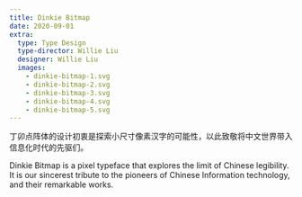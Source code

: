 ```yaml
---
title: Dinkie Bitmap
date: 2020-09-01
extra:
  type: Type Design
  type-director: Willie Liu
  designer: Willie Liu
  images:
    - dinkie-bitmap-1.svg
    - dinkie-bitmap-2.svg
    - dinkie-bitmap-3.svg
    - dinkie-bitmap-4.svg
    - dinkie-bitmap-5.svg
---
```


丁卯点阵体的设计初衷是探索小尺寸像素汉字的可能性，以此致敬将中文世界带入信息化时代的先驱们。

Dinkie Bitmap is a pixel typeface that explores the limit of Chinese legibility. It is our sincerest tribute to the pioneers of Chinese Information technology, and their remarkable works.
